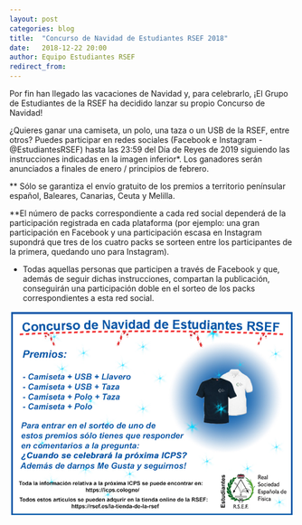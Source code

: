```yaml
---
layout: post
categories: blog 
title:  "Concurso de Navidad de Estudiantes RSEF 2018"
date:   2018-12-22 20:00
author: Equipo Estudiantes RSEF
redirect_from:
---
```


Por fin han llegado las vacaciones de Navidad y, para celebrarlo, ¡El Grupo de Estudiantes de la RSEF ha decidido lanzar su propio Concurso de Navidad! 

¿Quieres ganar una camiseta, un polo, una taza o un USB de la RSEF, entre otros? Puedes participar en redes sociales (Facebook e Instagram - @EstudiantesRSEF) hasta las 23:59 del Día de Reyes de 2019 siguiendo las instrucciones indicadas en la imagen inferior*. Los ganadores serán anunciados a finales de enero / principios de febrero. 

** Sólo se garantiza el envío gratuito de los premios a territorio penínsular español, Baleares, Canarias, Ceuta y Melilla.

**El número de packs correspondiente a cada red social dependerá de la participación registrada en cada plataforma (por ejemplo: una gran participación en Facebook y una participación escasa en Instagram supondrá que tres de los cuatro packs se sorteen entre los participantes de la primera, quedando uno para Instagram).

* Todas aquellas personas que participen a través de Facebook y que, además de seguir dichas instrucciones, compartan la publicación, conseguirán una participación doble en el sorteo de los packs correspondientes a esta red social. 



![Foto 1](/img/blog/ConcursoNav18.jpg)
 
